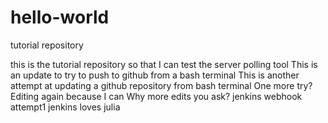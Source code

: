 # hello-world
tutorial repository


this is the tutorial repository so that I can test the server polling tool
This is an update to try to push to github from a bash terminal
This is another attempt at updating a github repository from bash terminal
One more try?
Editing again because I can
Why more edits you ask?
jenkins webhook attempt1
jenkins loves julia
